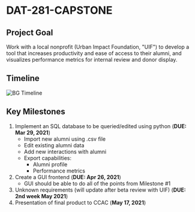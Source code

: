 # DAT-281-CAPSTONE
## Project Goal
Work with a local nonprofit (Urban Impact Foundation, "UIF") to develop a tool that increases productivity and ease of access to their alumni, and visualizes performance metrics for internal review and donor display.
## Timeline
![BG Timeline](https://raw.githubusercontent.com/brandyn-gilbert/DAT-281-CAPSTONE/77ac657437b5e9980fcfb550ee4a2820f2f74dfe/Timeline/timeline.svg)
## Key Milestones

 1. Implement an SQL database to be queried/edited using python (**DUE: Mar 29, 2021**)
	* Import new alumni using .csv file
	* Edit existing alumni data
	* Add new interactions with alumni
	* Export capabilities:
		* Alumni profile
		* Performance metrics
 2. Create a GUI frontend (**DUE: Apr 26, 2021**)
	* GUI should be able to do all of the points from Milestone #1
3. Unknown requirements (will update after beta review with UIF) (**DUE: 2nd week May 2021**)
4. Presentation of final product to CCAC (**May 17, 2021**)


